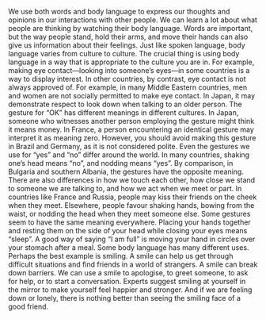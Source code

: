 We use both words and body language to express our thoughts and opinions in our interactions with other people. We can learn a lot about what people are thinking by watching their body language. Words are important, but the way people stand, hold their arms, and move their hands can also give us information about their feelings.
Just like spoken language, body language varies from culture to culture. The crucial thing is using body language in a way that is appropriate to the culture you are in. For example, making eye contact—looking into someone’s eyes—in some countries is a way to display interest. In other countries, by contrast, eye contact is not always approved of. For example, in many Middle Eastern countries, men and women are not socially permitted to make eye contact. In Japan, it may demonstrate respect to look down when talking to an older person.
The gesture for “OK” has different meanings in different cultures. In Japan, someone who witnesses another person employing the gesture might think it means money. In France, a person encountering an identical gesture may interpret it as meaning zero. However, you should avoid making this gesture in Brazil and Germany, as it is not considered polite.
Even the gestures we use for “yes” and “no” differ around the world. In many countries, shaking one’s head means “no”, and nodding means “yes”. By comparison, in Bulgaria and southern Albania, the gestures have the opposite meaning. There are also differences in how we touch each other, how close we stand to someone we are talking to, and how we act when we meet or part. In countries like France and Russia, people may kiss their friends  on the cheek when they meet. Elsewhere, people favour  shaking hands, bowing from the waist, or nodding the head when they meet someone else.
Some gestures seem to have the same meaning everywhere. Placing your hands together and resting them on the side of your head while closing your eyes means “sleep”. A good way of saying “I am full” is moving your hand in circles over your stomach after a meal.
Some body language has many different uses. Perhaps the best example is smiling. A smile can help us get through difficult situations and find friends in a world of strangers. A smile can break down barriers. We can use a smile to apologise, to greet someone, to ask for help, or to start a conversation. Experts suggest smiling at yourself in the mirror to make yourself feel happier and stronger. And if we are feeling down or lonely, there is nothing better than seeing the smiling face of a good friend.